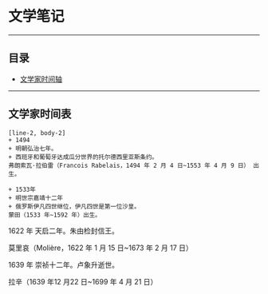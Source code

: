 
# 文学笔记

---

## 目录
* [文学家时间轴](#litterateur_timeline)

---

## <span id="litterateur_timeline">文学家时间表</span>

```timeline
[line-2, body-2]
+ 1494
+ 明朝弘治七年。
+ 西班牙和葡萄牙达成瓜分世界的托尔德西里亚斯条约。 
弗朗索瓦·拉伯雷（Francois Rabelais，1494 年 2 月 4 日~1553 年 4 月 9 日） 出生。

+ 1533年 
+ 明世宗嘉靖十二年
+ 俄罗斯伊凡四世继位，伊凡四世是第一位沙皇。
蒙田（1533 年~1592 年）出生。
```



1622 年 天启二年。朱由检封信王。

莫里哀（Molière，1622 年 1 月 15 日~1673 年 2 月 17 日）

1639 年 崇祯十二年。卢象升逝世。

拉辛（1639 年12 月22 日~1699 年 4 月 21 日）


